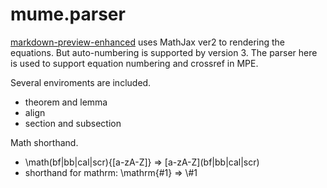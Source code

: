 # mume.parser
[markdown-preview-enhanced](https://github.com/shd101wyy/vscode-markdown-preview-enhanced) uses MathJax ver2 to rendering the equations. But auto-numbering is supported by version 3. The parser here is used to support equation numbering and crossref in MPE. 

Several enviroments are included.
- theorem and lemma
- align
- section and subsection

Math shorthand.
- \\math(bf|bb|cal|scr){[a-zA-Z]} => \[a-zA-Z](bf|bb|cal|scr)
- shorthand for mathrm: \\mathrm{#1} => \\#1
